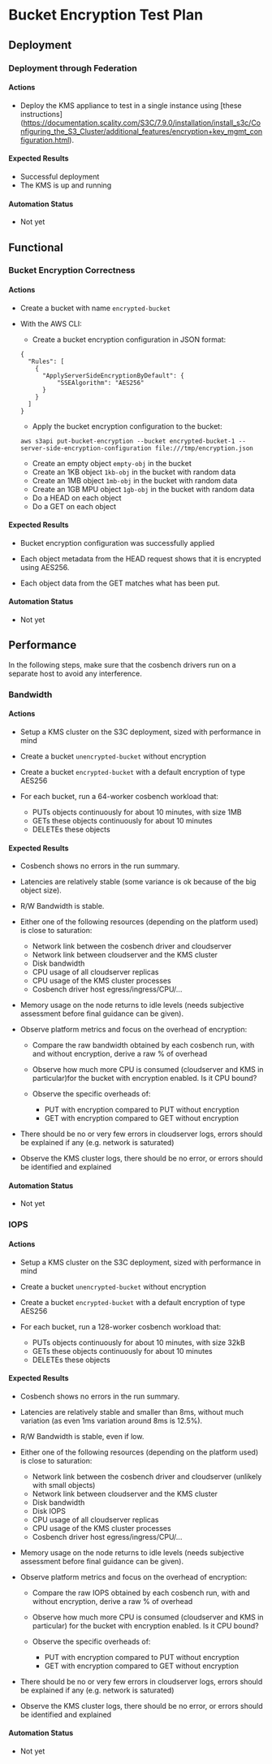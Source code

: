 # Bucket Encryption Test Plan

## Deployment

### Deployment through Federation

#### Actions

* Deploy the KMS appliance to test in a single instance using [these instructions]
  (https://documentation.scality.com/S3C/7.9.0/installation/install_s3c/Configuring_the_S3_Cluster/additional_features/encryption+key_mgmt_configuration.html).

#### Expected Results

* Successful deployment
* The KMS is up and running

#### Automation Status

* Not yet

## Functional

### Bucket Encryption Correctness

#### Actions

* Create a bucket with name `encrypted-bucket`
* With the AWS CLI:

  * Create a bucket encryption configuration in JSON format:

  ```
  {
    "Rules": [
      {
        "ApplyServerSideEncryptionByDefault": {
            "SSEAlgorithm": "AES256"
        }
      }
    ]
  }
  ```

  * Apply the bucket encryption configuration to the bucket:

  ```
  aws s3api put-bucket-encryption --bucket encrypted-bucket-1 --server-side-encryption-configuration file:///tmp/encryption.json
  ```

  * Create an empty object `empty-obj` in the bucket
  * Create an 1KB object `1kb-obj` in the bucket with random data
  * Create an 1MB object `1mb-obj` in the bucket with random data
  * Create an 1GB MPU object `1gb-obj` in the bucket with random data
  * Do a HEAD on each object
  * Do a GET on each object

#### Expected Results

* Bucket encryption configuration was successfully applied

* Each object metadata from the HEAD request shows that it is encrypted using AES256.

* Each object data from the GET matches what has been put.

#### Automation Status

* Not yet

## Performance

In the following steps, make sure that the cosbench drivers run on a separate
host to avoid any interference.

### Bandwidth

#### Actions

* Setup a KMS cluster on the S3C deployment, sized with performance in mind
* Create a bucket `unencrypted-bucket` without encryption
* Create a bucket `encrypted-bucket` with a default encryption of type AES256
* For each bucket, run a 64-worker cosbench workload that:

  * PUTs objects continuously for about 10 minutes, with size 1MB
  * GETs these objects continuously for about 10 minutes
  * DELETEs these objects

#### Expected Results

* Cosbench shows no errors in the run summary.
* Latencies are relatively stable (some variance is ok because of the big
  object size).
* R/W Bandwidth is stable.
* Either one of the following resources (depending on the platform used) is
  close to saturation:

  * Network link between the cosbench driver and cloudserver
  * Network link between cloudserver and the KMS cluster
  * Disk bandwidth
  * CPU usage of all cloudserver replicas
  * CPU usage of the KMS cluster processes
  * Cosbench driver host egress/ingress/CPU/...

* Memory usage on the node returns to idle levels (needs subjective assessment
  before final guidance can be given).
* Observe platform metrics and focus on the overhead of encryption:

  * Compare the raw bandwidth obtained by each cosbench run, with and
    without encryption, derive a raw % of overhead
  * Observe how much more CPU is consumed (cloudserver and KMS in
    particular)for the bucket with encryption enabled. Is it CPU
    bound?
  * Observe the specific overheads of:

    * PUT with encryption compared to PUT without encryption
    * GET with encryption compared to GET without encryption

* There should be no or very few errors in cloudserver logs, errors
  should be explained if any (e.g. network is saturated)
* Observe the KMS cluster logs, there should be no error, or errors
  should be identified and explained

#### Automation Status

* Not yet

### IOPS

#### Actions

* Setup a KMS cluster on the S3C deployment, sized with performance in mind
* Create a bucket `unencrypted-bucket` without encryption
* Create a bucket `encrypted-bucket` with a default encryption of type AES256
* For each bucket, run a 128-worker cosbench workload that:

  * PUTs objects continuously for about 10 minutes, with size 32kB
  * GETs these objects continuously for about 10 minutes
  * DELETEs these objects

#### Expected Results

* Cosbench shows no errors in the run summary.
* Latencies are relatively stable and smaller than 8ms, without much variation
  (as even 1ms variation around 8ms is 12.5%).
* R/W Bandwidth is stable, even if low.
* Either one of the following resources (depending on the platform used) is
  close to saturation:

  * Network link between the cosbench driver and cloudserver (unlikely
    with small objects)
  * Network link between cloudserver and the KMS cluster
  * Disk bandwidth
  * Disk IOPS
  * CPU usage of all cloudserver replicas
  * CPU usage of the KMS cluster processes
  * Cosbench driver host egress/ingress/CPU/...

* Memory usage on the node returns to idle levels (needs subjective assessment
  before final guidance can be given).
* Observe platform metrics and focus on the overhead of encryption:

  * Compare the raw IOPS obtained by each cosbench run, with and
    without encryption, derive a raw % of overhead
  * Observe how much more CPU is consumed (cloudserver and KMS in
    particular) for the bucket with encryption enabled. Is it CPU
    bound?
  * Observe the specific overheads of:

    * PUT with encryption compared to PUT without encryption
    * GET with encryption compared to GET without encryption

* There should be no or very few errors in cloudserver logs, errors
  should be explained if any (e.g. network is saturated)
* Observe the KMS cluster logs, there should be no error, or errors
  should be identified and explained

#### Automation Status

* Not yet
